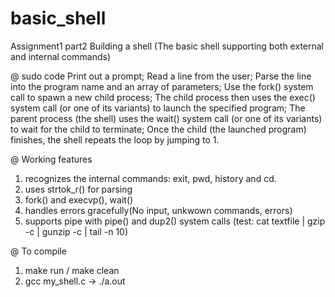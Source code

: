 # basic_shell
Assignment1 part2  Building a shell (The basic shell supporting both external and internal commands)

@ sudo code
Print out a prompt;
Read a line from the user;
Parse the line into the program name and an array of parameters;
Use the fork() system call to spawn a new child process;
The child process then uses the exec() system call (or one of its variants) to launch the specified
program;
The parent process (the shell) uses the wait() system call (or one of its variants) to wait for the child to
terminate;
Once the child (the launched program) finishes, the shell repeats the loop by jumping to 1.

@ Working features
1. recognizes the internal commands: exit, pwd, history and cd.
2. uses strtok_r() for parsing
3. fork() and execvp(), wait()
4. handles errors gracefully(No input, unkwown commands, errors)
5. supports pipe with pipe() and dup2() system calls
(test: cat textfile | gzip -c | gunzip -c | tail -n 10) 

@ To compile
1. make run / make clean
2. gcc my_shell.c -> ./a.out
